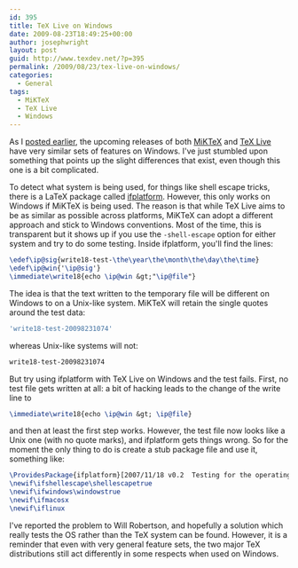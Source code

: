 ```yaml
---
id: 395
title: TeX Live on Windows
date: 2009-08-23T18:49:25+00:00
author: josephwright
layout: post
guid: http://www.texdev.net/?p=395
permalink: /2009/08/23/tex-live-on-windows/
categories:
  - General
tags:
  - MiKTeX
  - TeX Live
  - Windows
---
```

As I [posted earlier](http://www.texdev.net/2009/08/02/testing-miktex-2-8-and-tex-live-2009/), the upcoming releases of both [MiKTeX](http://www.miktex.org/) and [TeX Live](http://www.tug.org/texlive/) have very similar sets of features on Windows. I've just stumbled upon something that points up the slight differences that exist, even though this one is a bit complicated.

To detect what system is being used, for things like shell escape tricks, there is a LaTeX package called [ifplatform](https://ctan.org/pkg/ifplatform). However, this only works on Windows if MiKTeX is being used. The reason is that while TeX Live aims to be as similar as possible across platforms, MiKTeX can adopt a different approach and stick to Windows conventions. Most of the time, this is transparent but it shows up if you use the `-shell-escape` option for either system and try to do some testing. Inside ifplatform, you'll find the lines:

```latex
\edef\ip@sig{write18-test-\the\year\the\month\the\day\the\time}
\edef\ip@win{'\ip@sig'}
\immediate\write18{echo \ip@win &gt;"\ip@file"}
```

The idea is that the text written to the temporary file will be different on Windows to on a Unix-like system. MiKTeX will retain the single quotes around the test data:

```bash
'write18-test-20098231074'
```

whereas Unix-like systems will not:

```bash
write18-test-20098231074
```

But try using ifplatform with TeX Live on Windows and the test fails. First, no test file gets written at all: a bit of hacking leads to the change of the write line to

```latex
\immediate\write18{echo \ip@win &gt; \ip@file}
```

and then at least the first step works. However, the test file now looks like a Unix one (with no quote marks), and ifplatform gets things wrong. So for the moment the only thing to do is create a stub package file and use it, something like:

```latex
\ProvidesPackage{ifplatform}[2007/11/18 v0.2  Testing for the operating system]
\newif\ifshellescape\shellescapetrue
\newif\ifwindows\windowstrue
\newif\ifmacosx
\newif\iflinux
```

I've reported the problem to Will Robertson, and hopefully a solution which really tests the OS rather than the TeX system can be found. However, it is a reminder that even with very general feature sets, the two major TeX distributions still act differently in some respects when used on Windows.
